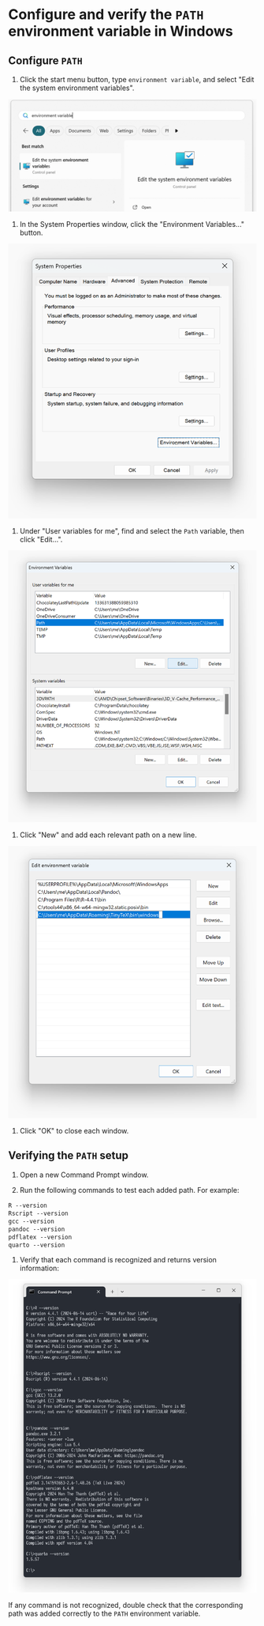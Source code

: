 # Configure and verify the `PATH` environment variable in Windows

## Configure `PATH`

1. Click the start menu button, type `environment variable`, and select
   "Edit the system environment variables".

![Edit the system environment variables](images/start-menu-search.png)

1. In the System Properties window, click the "Environment Variables..." button.

![Environment Variables](images/environment-variables.png)

1. Under "User variables for me", find and select the `Path` variable,
   then click "Edit...".

![Edit Path](images/edit-path.png)

1. Click "New" and add each relevant path on a new line.

![Add new path](images/add-new-path.png)

1. Click "OK" to close each window.

## Verifying the `PATH` setup

1. Open a new Command Prompt window.

1. Run the following commands to test each added path.
   For example:

```batchfile
R --version
Rscript --version
gcc --version
pandoc --version
pdflatex --version
quarto --version
```

1. Verify that each command is recognized and returns version information:

![Command Prompt Output](images/command-prompt-output.png)

If any command is not recognized, double check that the corresponding path
was added correctly to the `PATH` environment variable.
